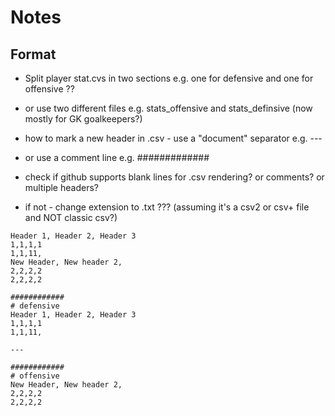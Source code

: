 # Notes


## Format

- Split player stat.cvs in two sections e.g. one for defensive and one for offensive ??

- or use two different files e.g. stats_offensive and stats_definsive (now mostly for GK goalkeepers?)

- how to mark a new header in .csv - use a "document" separator e.g. ---
- or use a comment line e.g. #############

- check if github supports blank lines for .csv rendering? or comments? or multiple headers?
- if not - change extension to .txt ??? (assuming it's a csv2 or csv+ file and NOT classic csv?)


```
Header 1, Header 2, Header 3
1,1,1,1
1,1,11,
New Header, New header 2,
2,2,2,2
2,2,2,2
```


```
############
# defensive
Header 1, Header 2, Header 3
1,1,1,1
1,1,11,

---

############
# offensive
New Header, New header 2,
2,2,2,2
2,2,2,2
```